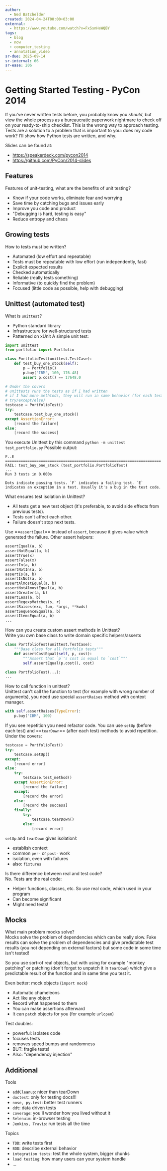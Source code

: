 ```yaml
---
author:
  - Ned Batchelder
created: 2024-04-24T00:00+03:00
external:
  - https://www.youtube.com/watch?v=FxSsnHeWQBY
tags:
  - blog
  - now
  - computer_testing
  - annotation_video
sr-due: 2025-09-14
sr-interval: 66
sr-ease: 206
---
```


# Getting Started Testing - PyCon 2014

If you've never written tests before, you probably know you _should_, but view the whole process as a bureaucratic paperwork nightmare to check off on your ready-to-ship checklist. This is the wrong way to approach testing. Tests are a solution to a problem that is important to you: does my code work? I'll show how Python tests are written, and why.

Slides can be found at:

- https://speakerdeck.com/pycon2014
- https://github.com/PyCon/2014-slides

## Features

Features of unit-testing, what are the benefits of unit testing?
<br class="f">
- Know if your code works, eliminate fear and worrying
- Save time by catching bugs and issues early
- Improve you code and product
- "Debugging is hard, testing is easy"
- Reduce entropy and chaos

## Growing tests

How to tests must be written?
<br class="f">
- Automated (low effort and repeatable)
- Tests must be repeatable with low effort (run independently, fast)
- Explicit expected results
- Checked automatically
- Reliable (really tests something)
- Informative (to quickly find the problem)
- Focused (little code as possible, help with debugging)

## Unittest (automated test)

What is `unittest`?
<br class="f">
- Python standard library
- Infrastructure for well-structured tests
- Patterned on xUnit
A simple unit test:
```python
import unittest
from portfolio import Portfolio

class PortfolioTest(unittest.TestCase):
    def test_buy_one_stock(self):
        p = Portfolio()
        p.buy('IBM', 100, 176.48)
        assert p.cost() == 17648.0

# Under the covers
# unittests runs the tests as if I had written
# if I had more methtods, they will run in same behavior (for each test use
# try/except/else)
testcase = PortfolioTest()
try:
    testcase.test_buy_one_stock()
except AssertionError:
    [record the failure]
else:
    [record the success]
```
You execute Unittest by this command `python -m unittest test_portfolio.py` Possible output:
```
F..E
======================================================================
FAIL: test_buy_one_stock (test_portfolio.PortfolioTest)
...
Run 3 tests in 0.000s

Dots indicate passing tests. `F` indicates a failing test. `E` indicates an exception in a test. Usually it's a bug in the test code.
```

What ensures test isolation in Unittest?
<br class="f">
- All tests get a new test object (it's preferable, to avoid side effects from previous tests).
- Tests can't affect each other.
- Failure doesn't stop next tests.

Use ==`assertEqual`== instead of `assert`, because it gives value which generated the failure.
Other assert helpers:
```python
assertEqual(a, b)
assertNotEqual(a, b)
assertTrue(x)
assertFalse(x)
assertIn(a, b)
assertNotIn(a, b)
assertIs(a, b)
assertIsNot(a, b)
assertAlmostEqual(a, b)
assertNotAlmostEqual(a, b)
assertGreater(a, b)
assertLess(a, b)
assertRegexpMatches(s, r)
assertRaises(exc, fun, *args, **kwds)
assertSequenceEqual(a, b)
assertItemsEqual(a, b)
...
```

How can you create custom assert methods in Unittest?
<br class="f">
Write you own base class to write domain specific helpers/asserts
```python
class PortfolioTest(unittest.TestCase):
    """Base class for all Portfolio tests"""
    def assertCostEqual(self, p, cost):
        """Assert that `p`'s cost is equal to `cost`"""
        self.assertEqual(p.cost(), cost)

class PortfolioTest(...):
...
```

How to call function in unittest?
<br class="f">
Unittest can't call the function to test (for example with wrong number of arguments), you need use special `assertRaises` method with context manager.
```python
with self.assertRaises(TypeError):
    p.buy('IBM', 100)
```

If you see repetition you need refactor code. You can use `setUp` (before each test) and ==`tearDown`== (after each test) methods to avoid repetition.
Under the covers:
```python
testcase = PortfolioTest()
try:
    testcase.setUp()
except:
    [record error]
else:
    try:
        testcase.test_method()
    except AssertionError:
        [record the failure]
    except:
        [record the error]
    else:
        [record the success]
    finally:
        try:
            testcase.tearDown()
        else:
            [record error]
```
`setUp` and `tearDown` gives isolation!:
- establish context
- common `per-` or `post-` work
- isolation, even with failures
- also: `fixtures`

Is there difference between real and test code?
<br class="f">
No. Tests are the real code:
- Helper functions, classes, etc. So use real code, which used in your program
- Can become significant
- Might need tests!

## Mocks

What main problem mocks solve?
<br class="f">
Mocks solve the problem of dependencies which can be really slow.
Fake results can solve the problem of dependencies and give predictable test results (you not depending on external factors) but some code in some time isn't tested!

So you use sort-of real objects, but with using for example "monkey patching" or patching (don't forget to unpatch it in `tearDown`) which give a predictable result of the function and in same time you test it.

Even better: mock objects (`import mock`)

- Automatic chameleons
- Act like any object
- Record what happened to them
- You can make assertions afterward
- It can `patch` objects for you (for example `urlopen`)

Test doubles:

- powerful: isolates code
- focuses tests
- removes speed bumps and randomness
- BUT: fragile tests!
- Also: "dependency injection"

## Additional

Tools

- `addCleanup`: nicer than tearDown
- `doctest`: only for testing docs!!!
- `nose, py.test`: better test runners
- `ddt`: data driven tests
- `coverage`: you'll wonder how you lived without it
- `Selenuim`: in-browser testing
- `Jenkins, Travis`: run tests all the time

Topics

- `TDD`: write tests first
- `BDD`: describe external behavior
- `integration tests`: test the whole system, bigger chunks
- `load testing`: how many users can your system handle
- ...